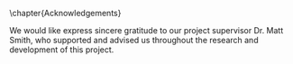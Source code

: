 \chapter{Acknowledgements}

We would like express sincere gratitude to our project supervisor Dr. Matt Smith, who supported and advised us throughout the research and development of this project. 